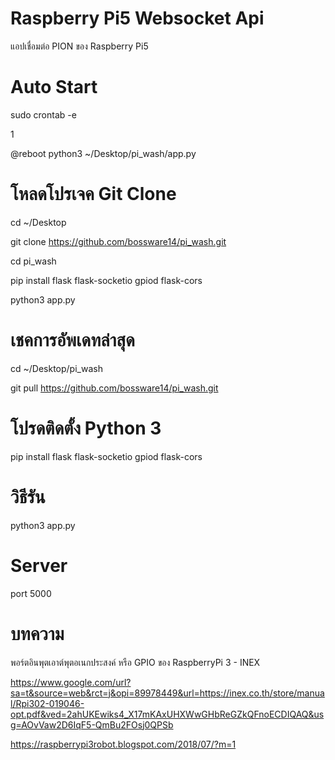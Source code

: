 # Raspberry Pi5 Websocket Api
แอปเชื่อมต่อ PION ของ Raspberry Pi5

# Auto Start
sudo crontab -e

1

@reboot python3 ~/Desktop/pi_wash/app.py

# โหลดโปรเจค Git Clone
cd ~/Desktop

git clone https://github.com/bossware14/pi_wash.git

cd pi_wash

pip install flask flask-socketio gpiod flask-cors

python3 app.py
# เชคการอัพเดทล่าสุด

cd ~/Desktop/pi_wash

git pull https://github.com/bossware14/pi_wash.git
 
# โปรดติดตั้ง Python 3
pip install flask flask-socketio gpiod flask-cors

# วิธีรัน
python3 app.py

# Server
port 5000

# บทความ
พอร์ตอินพุตเอาต์พุตอเนกประสงค์ หรือ GPIO ของ RaspberryPi 3 - INEX

https://www.google.com/url?sa=t&source=web&rct=j&opi=89978449&url=https://inex.co.th/store/manual/Rpi302-019046-opt.pdf&ved=2ahUKEwiks4_X17mKAxUHXWwGHbReGZkQFnoECDIQAQ&usg=AOvVaw2D6IqF5-QmBu2FOsj0QPSb

https://raspberrypi3robot.blogspot.com/2018/07/?m=1
